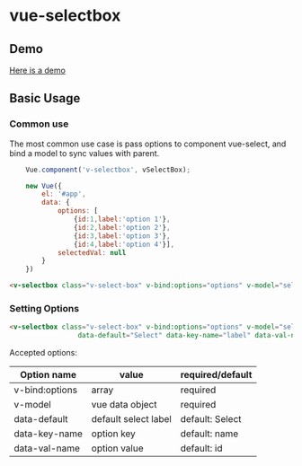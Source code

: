 # vue-selectbox

## Demo

[Here is a demo](https://cdn.rawgit.com/venmax/vue-selectbox/010954a2/selectbox.html)

## Basic Usage

### Common use 

The most common use case is pass options to component vue-select, and bind a model to sync values with parent.

```javascript
    Vue.component('v-selectbox', vSelectBox);

    new Vue({
        el: '#app',
        data: {
            options: [
                {id:1,label:'option 1'},
                {id:2,label:'option 2'},
                {id:3,label:'option 3'},
                {id:4,label:'option 4'}],
            selectedVal: null
        }
    })
```
```html
<v-selectbox class="v-select-box" v-bind:options="options" v-model="selectedVal"></v-selectbox>
```

### Setting Options
```html
<v-selectbox class="v-select-box" v-bind:options="options" v-model="selectedVal"
                 data-default="Select" data-key-name="label" data-val-name="id"></v-selectbox>
```

Accepted options:

| Option name | value | required/default |
| ------| ------ | ------ |
| v-bind:options | array | required |
| v-model | vue data object | required |
| data-default | default select label | default: Select |
| data-key-name | option key | default: name | 
| data-val-name | option value | default: id |
